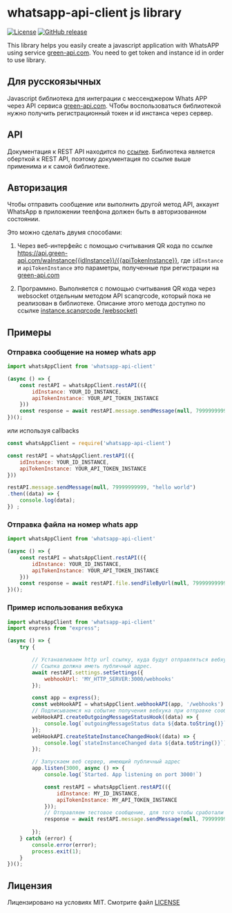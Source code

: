 # whatsapp-api-client js library
[![License](https://img.shields.io/badge/License-MIT-yellow.svg)](https://github.com/green-api/whatsapp-api-client/blob/master/LICENSE)
[![GitHub release](https://img.shields.io/github/release/green-api/whatsapp-api-client.svg)](https://github.com/green-api/whatsapp-api-client/releases)

This library helps you easily create a javascript application with WhatsAPP using service [green-api.com](https://green-api.com). You need to get token and instance id  in order to use library. 

## Для русскоязычных
Javascript библиотека для интеграции с мессенджером Whats APP через API сервиса [green-api.com](https://green-api.com). ЧТобы воспользоваться библиотекой нужно получить регистрационный токен и id инстанса через сервер.

## API

Документация к REST API находится по [ссылке](https://documenter.getpostman.com/view/11185176/Szme3xf1?version=latest#intro). Библиотека является оберткой к REST API, поэтому документация по ссылке выше применима и к самой библиотеке.

## Авторизация 

Чтобы отправить сообщение или выполнить другой метод API, аккаунт WhatsApp в приложении теелфона должен быть в авторизованном состоянии. 

Это можно сделать двумя способами:
1. Через веб-интерфейс с помощью считывания QR кода по ссылке https://api.green-api.com/waInstance{{idInstance}}/{{apiTokenInstance}}, где ``idInstance`` и ``apiTokenInstance`` это параметры, полученные при регистрации на [green-api.com](https://green-api.com)

2. Программно. Выполняется с помощью считывания QR кода через websocket отдельным методом API scanqrcode, который пока не реализован в библиотеке. Описание этого метода доступно по ссылке [ instance.scanqrcode (websocket)](https://documenter.getpostman.com/view/11185176/Szme3xf1?version=latest#048e8f7c-5bf1-4655-a719-c2d2ee78c676) 

## Примеры

### Отправка сообщение на номер whats app

``` js
import whatsAppClient from 'whatsapp-api-client'

(async () => {
    const restAPI = whatsAppClient.restAPI(({
        idInstance: YOUR_ID_INSTANCE, 
        apiTokenInstance: YOUR_API_TOKEN_INSTANCE
    }))
    const response = await restAPI.message.sendMessage(null, 79999999999, "hello world");
})();
```

или используя callbacks
``` js
const whatsAppClient = require('whatsapp-api-client')

const restAPI = whatsAppClient.restAPI(({
    idInstance: YOUR_ID_INSTANCE,
    apiTokenInstance: YOUR_API_TOKEN_INSTANCE
}))

restAPI.message.sendMessage(null, 79999999999, "hello world")
.then((data) => {
    console.log(data);
}) ;

```

### Отправка файла на номер whats app
``` js
import whatsAppClient from 'whatsapp-api-client'

(async () => {
    const restAPI = whatsAppClient.restAPI(({
        idInstance: YOUR_ID_INSTANCE,
        apiTokenInstance: YOUR_API_TOKEN_INSTANCE
    }))
    const response = await restAPI.file.sendFileByUrl(null, 79999999999, 'https://avatars.mds.yandex.net/get-pdb/477388/77f64197-87d2-42cf-9305-14f49c65f1da/s375', 'horse.png', 'horse');
})();
```

### Пример использования вебхука

``` js
import whatsAppClient from 'whatsapp-api-client'
import express from "express";

(async () => {
    try {

        // Устанавливаем http url ссылку, куда будут отправляться вебхуки. 
        // Ссылка должна иметь публичный адрес.
        await restAPI.settings.setSettings({
            webhookUrl: 'MY_HTTP_SERVER:3000/webhooks'
        });

        const app = express();
        const webHookAPI = whatsAppClient.webhookAPI(app, '/webhooks')
        // Подписываемся на событие получения вебхука при отправке сообщения
        webHookAPI.createOutgoingMessageStatusHook((data) => {
            console.log(`outgoingMessageStatus data ${data.toString()}`)
        });
        webHookAPI.createStateInstanceChangedHook((data) => {
            console.log(`stateInstanceChanged data ${data.toString()}`)
        });

        // Запускаем веб сервер, имеющий публичный адрес
        app.listen(3000, async () => {
            console.log(`Started. App listening on port 3000!`)

            const restAPI = whatsAppClient.restAPI(({
                idInstance: MY_ID_INSTANCE,
                apiTokenInstance: MY_API_TOKEN_INSTANCE
            }));
            // Отправляем тестовое сообщение, для того чтобы сработали события вебхуков
            response = await restAPI.message.sendMessage(null, 79999999999, "hello world");
    
        });
    } catch (error) {
        console.error(error);
        process.exit(1);
    }
})();

```

## Лицензия

Лицензировано на условиях MIT. Смотрите файл [LICENSE](LICENSE)
